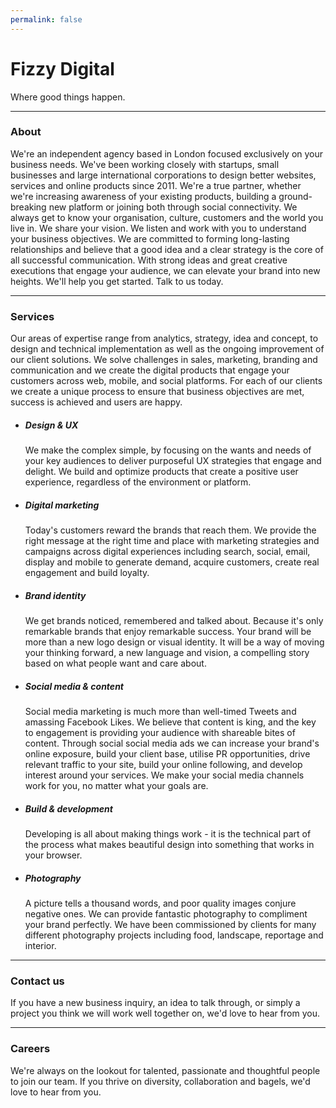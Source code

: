 ```yaml
---
permalink: false
---
```


# Fizzy Digital

Where good things happen.

---

### About

We're an independent agency based in London focused exclusively on your business needs.
We've been working closely with startups, small businesses and large international corporations to design better websites, services and online products since 2011. We're a true partner, whether we're increasing awareness of your existing products, building a ground-breaking new platform or joining both through social connectivity.
We always get to know your organisation, culture, customers and the world you live in. We share your vision. We listen and work with you to understand your business objectives. We are committed to forming long-lasting relationships and believe that a good idea and a clear strategy is the core of all successful communication. With strong ideas and great creative executions that engage your audience, we can elevate your brand into new heights. We'll help you get started. Talk to us today.

---

### Services

Our areas of expertise range from analytics, strategy, idea and concept, to design and technical implementation as well as the ongoing improvement of our client solutions. We solve challenges in sales, marketing, branding and communication and we create the digital products that engage your customers across web, mobile, and social platforms. For each of our clients we create a unique process to ensure that business objectives are met, success is achieved and users are happy.

* ##### Design & UX
	
	We make the complex simple, by focusing on the wants and needs of your key audiences to deliver purposeful UX strategies that engage and delight. We build and optimize products that create a positive user experience, regardless of the environment or platform.

* ##### Digital marketing

	Today's customers reward the brands that reach them. We provide the right message at the right time and place with marketing strategies and campaigns across digital experiences including search, social, email, display and mobile to generate demand, acquire customers, create real engagement and build loyalty.

* ##### Brand identity

	We get brands noticed, remembered and talked about. Because it's only remarkable brands that enjoy remarkable success. Your brand will be more than a new logo design or visual identity. It will be a way of moving your thinking forward, a new language and vision, a compelling story based on what people want and care about.

* ##### Social media & content

	Social media marketing is much more than well-timed Tweets and amassing Facebook Likes. We believe that content is king, and the key to engagement is providing your audience with shareable bites of content. Through social social media ads we can increase your brand's online exposure, build your client base, utilise PR opportunities, drive relevant traffic to your site, build your online following, and develop interest around your services. We make your social media channels work for you, no matter what your goals are.	

* ##### Build & development

	Developing is all about making things work - it is the technical part of the process what makes beautiful design into something that works in your browser.

* ##### Photography

	A picture tells a thousand words, and poor quality images conjure negative ones. We can provide fantastic photography to compliment your brand perfectly. We have been commissioned by clients for many different photography projects including food, landscape, reportage and interior.

---	

### Contact us

If you have a new business inquiry, an idea to talk through, or simply a project you think we will work well together on, we'd love to hear from you.

---

### Careers

We're always on the lookout for talented, passionate and thoughtful people to join our team. If you thrive on diversity, collaboration and bagels, we'd love to hear from you.
